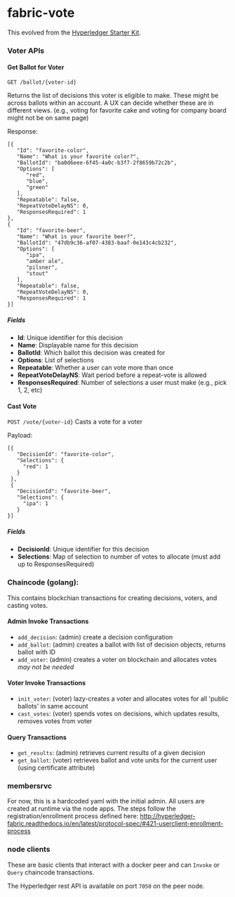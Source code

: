 # fabric-vote

This evolved from the [Hyperledger Starter Kit](https://hyperledger-fabric.readthedocs.io/en/latest/starter/fabric-starter-kit/#fabric-starter-kit).  

### Voter APIs
#### Get Ballot for Voter

`GET /ballot/{voter-id}`

Returns the list of decisions this voter is eligible to make.  These might be across ballots within an account.  A UX can decide whether these are in different views.  (e.g., voting for favorite cake and voting for company board might not be on same page)

Response:
```
[{
   "Id": "favorite-color",
   "Name": "What is your favorite color?",
   "BallotId": "ba0d6eee-6f45-4a0c-b3f7-2f8659b72c2b",
   "Options": [
      "red",
      "blue",
      "green"
   ],
   "Repeatable": false,
   "RepeatVoteDelayNS": 0,
   "ResponsesRequired": 1
},
{
   "Id": "favorite-beer",
   "Name": "What is your favorite beer?",
   "BallotId": "47db9c36-af07-4383-baaf-0e143c4cb232",
   "Options": [
      "ipa",
      "amber ale",
      "pilsner",
      "stout"
   ],
   "Repeatable": false,
   "RepeatVoteDelayNS": 0,
   "ResponsesRequired": 1
}]
```
##### Fields
- **Id**: Unique identifier for this decision
- **Name**: Displayable name for this decision
- **BallotId**: Which ballot this decision was created for
- **Options**: List of selections
- **Repeatable**: Whether a user can vote more than once
- **RepeatVoteDelayNS**: Wait period before a repeat-vote is allowed
- **ResponsesRequired**: Number of selections a user must make (e.g., pick 1, 2, etc)

#### Cast Vote

`POST /vote/{voter-id}`
Casts a vote for a voter

Payload:
```
[{
   "DecisionId": "favorite-color",
   "Selections": {
     "red": 1
   }
 },
 {
   "DecisionId": "favorite-beer",
   "Selections": {
     "ipa": 1
   }
}]
```
##### Fields
- **DecisionId**: Unique identifier for this decision
- **Selections**: Map of selection to number of votes to allocate (must add up to ResponsesRequired)

### Chaincode (golang):  

This contains blockchian transactions for creating decisions, voters, and casting votes. 

#### Admin Invoke Transactions
- `add_decision`: (admin) create a decision configuration 
- `add_ballot`: (admin) creates a ballot with list of decision objects, returns ballot with ID
- `add_voter`: (admin) creates a voter on blockchain and allocates votes *may not be needed*

#### Voter Invoke Transactions
- `init_voter`: (voter) lazy-creates a voter and allocates votes for all 'public ballots' in same account
- `cast_votes`: (voter) spends votes on decisions, which updates results, removes votes from voter

#### Query Transactions
- `get_results`: (admin) retrieves current results of a given decision
- `get_ballot`: (voter) retrieves ballot and vote units for the current user (using certificate attribute)

### membersrvc

For now, this is a hardcoded yaml with the initial admin.  All users are created at runtime via the node apps.  The steps follow the registration/enrollment process defined here: http://hyperledger-fabric.readthedocs.io/en/latest/protocol-spec/#421-userclient-enrollment-process

### node clients

These are basic clients that interact with a docker peer and can `Invoke` or `Query` chaincode transactions.
 
The Hyperledger rest API is available on port `7050` on the peer node.
